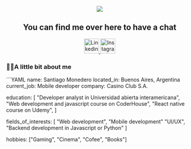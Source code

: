 <p align="center">
 <img src="https://capsule-render.vercel.app/api?type=waving&animation=fadeIn&color=gradient&height=200&section=header&text=Hi,%20I'm%20Santiago!&fontSize=70" />
</p>
<h2 align="center">  
You can find me over here to have a chat
</h2>

<p align="center">
 <a href="https://www.linkedin.com/in/santiago-maria-monedero-7a7a11182/">
  <img src="https://cdn-icons-png.flaticon.com/512/174/174857.png" alt="Linkedin" height="40"/>
 </a>
 <a href="https://www.instagram.com/santiagomonedero/">
  <img src="https://upload.wikimedia.org/wikipedia/commons/thumb/5/58/Instagram-Icon.png/768px-Instagram-Icon.png" alt="Instagram" height="40"/>
 </a>
</p>

<h3 align="left">  
👨‍💻A little bit about me
</h3>
```YAML
name: Santiago Monedero
located_in: Buenos Aires, Argentina
current_job: Mobile developer
company: Casino Club S.A.

education: 
[
"Developer analyst in Universidad abierta interamericana",
"Web development and javascript course on CoderHouse",
"React native course on Udemy",
]

fields_of_interests:
[
"Web development",
"Mobile development"
"UI/UX",
"Backend development in Javascript or Python"
]

hobbies: ["Gaming", "Cinema", "Cofee", "Books"]
```


